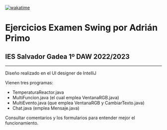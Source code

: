 [![wakatime](https://wakatime.com/badge/github/ELadrimonos/EjerciciosExamenSwing.svg)](https://wakatime.com/badge/github/ELadrimonos/EjerciciosExamenSwing)

# Ejercicios Examen Swing por Adrián Primo
## IES Salvador Gadea 1º DAW 2022/2023

---
Diseño realizado en el UI designer de IntelliJ

Vienen tres programas:
- TemperaturaReactor.java
- MultiFuncion.java (el cual emplea VentanaRGB.java)
- MultiEvento.java (que emplea VentanaRGB y CambiarTexto.java)
- Chat.java (emplea Mensaje.java)

Consultar comentarios y los formularios para entender mejor el funcionamiento.
